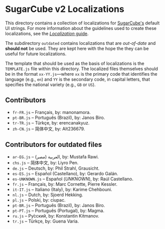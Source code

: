 # SugarCube v2 Localizations

This directory contains a collection of localizations for [SugarCube's](http://www.motoslave.net/sugarcube/2/) default UI strings.  For more information about the guidelines used to create these localizations, see the [*Localization* guide](http://www.motoslave.net/sugarcube/2/docs/#guide-localization).

The subdirectory `outdated` contains localizations that are *out-of-date* and **should not** be used.  They are kept here with the hope the they can be useful for future localizations.

The template that should be used as the basis of localizations is the `TEMPLATE.js` file within this directory.  The localized files themselves should be in the format `xx-YY.js`—where `xx` is the primary code that identifies the language (e.g., `en`) and `YY` is the secondary code, in capital letters, that specifies the national variety (e.g., `GB` or `US`).

## Contributors

* `fr-FR.js` – Français, by: manonamora.
* `pt-BR.js` – Português (Brazil), by: Janos Biro.
* `tr-TR.js` – Türkçe, by: erencanakyuz.
* `zh-CN.js` – 简体中文, by: Alt236679.

## Contributors for outdated files

* `ar-EG.js` – العربية (مصر), by: Mustafa Rawi.
* `chs.js` – 简体中文, by: Liyro Pen.
* `de.js` – Deutsch, by: Phil Strahl, Grausicht.
* `es-ES.js` – Español (Castellano), by: Gerardo Galán.
* `es-UNKNOWN.js` – Español (*UNKNOWN*), by: Raúl Castellano.
* `fr.js` – Français, by: Marc Cornette, Pierre Kessler.
* `it-IT.js` – Italiano (Italy), by: Karime Chehbouni.
* `nl.js` – Dutch, by: Sjoerd Hekking.
* `pl.js` – Polski, by: ciupac.
* `pt-BR.js` – Português (Brazil), by: Janos Biro.
* `pt-PT.js` – Português (Portugal), by: Magma.
* `ru.js` – Ру́сский, by: Konstantin Kitmanov.
* `tr.js` – Türkçe, by: Guena Varia.

